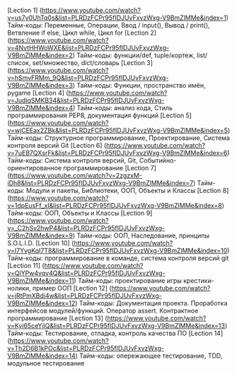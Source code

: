 [Lection 1] (https://www.youtube.com/watch?v=us7y0UhTq0s&list=PLRDzFCPr95fIDJUvFxvzWxg-V9BmZlMMe&index=1)
Тайм-коды: Переменные, Операции, Ввод / input(), Вывод / print(), Ветвление if else, Цикл while, Цикл for
[Lection 2] (https://www.youtube.com/watch?v=4NvtHHWoWXE&list=PLRDzFCPr95fIDJUvFxvzWxg-V9BmZlMMe&index=2)
Тайм-коды: функции/def, tuple/кортеж, list/список, set/множество, dict/словарь
[Lection 3] (https://www.youtube.com/watch?v=hSmvFRMm_9Q&list=PLRDzFCPr95fIDJUvFxvzWxg-V9BmZlMMe&index=3)
Тайм-коды: Функции, пространство имён, pygame
[Lection 4] (https://www.youtube.com/watch?v=JudiqSMKB34&list=PLRDzFCPr95fIDJUvFxvzWxg-V9BmZlMMe&index=4)
Тайм-коды: анализ кода, Стиль программирования PEP8, документация функций
[Lection 5] (https://www.youtube.com/watch?v=wjCEEax2ZBk&list=PLRDzFCPr95fIDJUvFxvzWxg-V9BmZlMMe&index=5)
Тайм-коды: Структурное программирование, Проектирование, Система контроля версий Git
[Lection 6] (https://www.youtube.com/watch?v=7uEB7QXsrFk&list=PLRDzFCPr95fIDJUvFxvzWxg-V9BmZlMMe&index=6)
Тайм-коды: Система контроля версий, Git, Событийно-ориентированное программирование
[Lection 7] (https://www.youtube.com/watch?v=2zgzxM-iDh8&list=PLRDzFCPr95fIDJUvFxvzWxg-V9BmZlMMe&index=7)
Тайм-коды: Модули и пакеты, Библиотеки, ООП, Объекты и Классы
[Lection 8] (https://www.youtube.com/watch?v=1dpEusFf_xI&list=PLRDzFCPr95fIDJUvFxvzWxg-V9BmZlMMe&index=8)
Тайм-коды: ООП, Объекты и Классы
[Lection 9] (https://www.youtube.com/watch?v=_C2hSv2hwP4&list=PLRDzFCPr95fIDJUvFxvzWxg-V9BmZlMMe&index=9)
Тайм-коды: ООП, Наследование, принципы S.O.L.I.D.
[Lection 10] (https://www.youtube.com/watch?v=I7YvgKqI7T8&list=PLRDzFCPr95fIDJUvFxvzWxg-V9BmZlMMe&index=10)
Тайм-коды: программирование в команде, система контроля версий git
[Lection 11] (https://www.youtube.com/watch?v=QlYPw4vqv4Q&list=PLRDzFCPr95fIDJUvFxvzWxg-V9BmZlMMe&index=11)
Тайм-коды: проектирование игры крестики-нолики, пример ООП
[Lection 12] (https://www.youtube.com/watch?v=jRtPmXBdi4w&list=PLRDzFCPr95fIDJUvFxvzWxg-V9BmZlMMe&index=12)
Тайм-коды: Документация проекта. Проработка интерфейсов модулей/функций. Оператор assert. Контрактное программирование
[Lection 13] (https://www.youtube.com/watch?v=Kyi65ceYjlQ&list=PLRDzFCPr95fIDJUvFxvzWxg-V9BmZlMMe&index=13)
Тайм-коды: Тестирование, отладка, контроль качества ПО
[Lection 14] (https://www.youtube.com/watch?v=Th2D6B1kPOc&list=PLRDzFCPr95fIDJUvFxvzWxg-V9BmZlMMe&index=14)
Тайм-коды: опережающее тестирование, TDD, модульное тестирование
